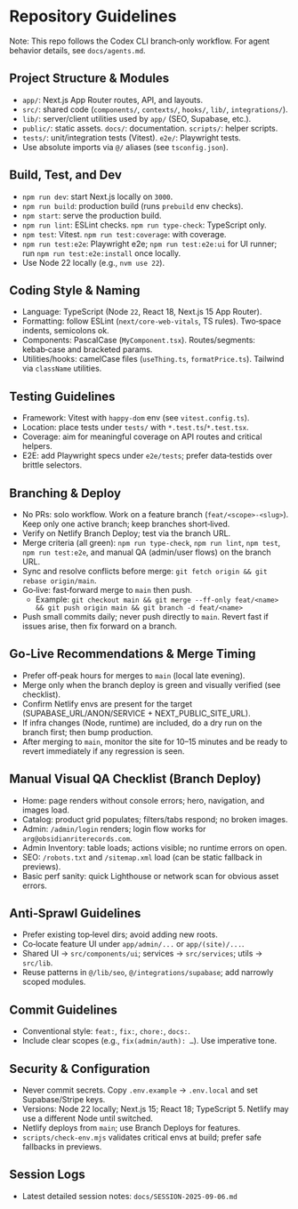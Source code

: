 # Repository Guidelines

Note: This repo follows the Codex CLI branch‑only workflow. For agent behavior details, see `docs/agents.md`.

## Project Structure & Modules
- `app/`: Next.js App Router routes, API, and layouts.
- `src/`: shared code (`components/`, `contexts/`, `hooks/`, `lib/`, `integrations/`).
- `lib/`: server/client utilities used by `app/` (SEO, Supabase, etc.).
- `public/`: static assets.  `docs/`: documentation.  `scripts/`: helper scripts.
- `tests/`: unit/integration tests (Vitest).  `e2e/`: Playwright tests.
- Use absolute imports via `@/` aliases (see `tsconfig.json`).

## Build, Test, and Dev
- `npm run dev`: start Next.js locally on `3000`.
- `npm run build`: production build (runs `prebuild` env checks).
- `npm start`: serve the production build.
- `npm run lint`: ESLint checks.  `npm run type-check`: TypeScript only.
- `npm test`: Vitest.  `npm run test:coverage`: with coverage.
- `npm run test:e2e`: Playwright e2e; `npm run test:e2e:ui` for UI runner; run `npm run test:e2e:install` once locally.
- Use Node 22 locally (e.g., `nvm use 22`).

## Coding Style & Naming
- Language: TypeScript (Node `22`, React 18, Next.js 15 App Router).
- Formatting: follow ESLint (`next/core-web-vitals`, TS rules). Two‑space indents, semicolons ok.
- Components: PascalCase (`MyComponent.tsx`). Routes/segments: kebab‑case and bracketed params.
- Utilities/hooks: camelCase files (`useThing.ts`, `formatPrice.ts`). Tailwind via `className` utilities.

## Testing Guidelines
- Framework: Vitest with `happy-dom` env (see `vitest.config.ts`).
- Location: place tests under `tests/` with `*.test.ts`/`*.test.tsx`.
- Coverage: aim for meaningful coverage on API routes and critical helpers.
- E2E: add Playwright specs under `e2e/tests`; prefer data‑testids over brittle selectors.

## Branching & Deploy
- No PRs: solo workflow. Work on a feature branch (`feat/<scope>-<slug>`). Keep only one active branch; keep branches short‑lived.
- Verify on Netlify Branch Deploy; test via the branch URL.
- Merge criteria (all green): `npm run type-check`, `npm run lint`, `npm test`, `npm run test:e2e`, and manual QA (admin/user flows) on the branch URL.
- Sync and resolve conflicts before merge: `git fetch origin && git rebase origin/main`.
- Go‑live: fast‑forward merge to `main` then push.
  - Example: `git checkout main && git merge --ff-only feat/<name> && git push origin main && git branch -d feat/<name>`
- Push small commits daily; never push directly to `main`. Revert fast if issues arise, then fix forward on a branch.

## Go‑Live Recommendations & Merge Timing
- Prefer off‑peak hours for merges to `main` (local late evening).
- Merge only when the branch deploy is green and visually verified (see checklist).
- Confirm Netlify envs are present for the target (SUPABASE_URL/ANON/SERVICE + NEXT_PUBLIC_SITE_URL).
- If infra changes (Node, runtime) are included, do a dry run on the branch first; then bump production.
- After merging to `main`, monitor the site for 10–15 minutes and be ready to revert immediately if any regression is seen.

## Manual Visual QA Checklist (Branch Deploy)
- Home: page renders without console errors; hero, navigation, and images load.
- Catalog: product grid populates; filters/tabs respond; no broken images.
- Admin: `/admin/login` renders; login flow works for `arg@obsidianriterecords.com`.
- Admin Inventory: table loads; actions visible; no runtime errors on open.
- SEO: `/robots.txt` and `/sitemap.xml` load (can be static fallback in previews).
- Basic perf sanity: quick Lighthouse or network scan for obvious asset errors.

## Anti‑Sprawl Guidelines
- Prefer existing top‑level dirs; avoid adding new roots.
- Co‑locate feature UI under `app/admin/...` or `app/(site)/...`.
- Shared UI → `src/components/ui`; services → `src/services`; utils → `src/lib`.
- Reuse patterns in `@/lib/seo`, `@/integrations/supabase`; add narrowly scoped modules.

## Commit Guidelines
- Conventional style: `feat:`, `fix:`, `chore:`, `docs:`.
- Include clear scopes (e.g., `fix(admin/auth): …`). Use imperative tone.

## Security & Configuration
- Never commit secrets. Copy `.env.example` → `.env.local` and set Supabase/Stripe keys.
- Versions: Node 22 locally; Next.js 15; React 18; TypeScript 5. Netlify may use a different Node until switched.
- Netlify deploys from `main`; use Branch Deploys for features.
- `scripts/check-env.mjs` validates critical envs at build; prefer safe fallbacks in previews.

## Session Logs
- Latest detailed session notes: `docs/SESSION-2025-09-06.md`
